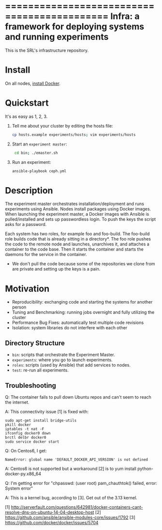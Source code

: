 ============================================
Infra: a framework for deploying systems and running experiments
============================================

This is the SRL's infrastructure repository. 

Install
======

On all nodes, [install Docker](https://docs.docker.com/installation). 

Quickstart
==========
It's as easy as 1, 2, 3.

1. Tell me about your cluster by editing the hosts file:

   ```bash
   cp hosts.example experiments/hosts; vim experiments/hosts
   ```

2. Start an ``experiment master``:

    ```bash
     cd bin; ./emaster.sh
     ```

3. Run an experiment:

    ```bash
    ansible-playbook ceph.yml
    ```

Description
===========

The experiment master orchestrates installation/deployment and runs experiments using Ansible. Nodes install packages using Docker images. When launching the experiment master, a Docker images with Ansible is pulled/installed and sets up passwordless login. To push the keys the script asks for a password.

Each system has two roles, for example foo and foo-build. The foo-build role builds code that is already sitting in a directory*. The foo role pushes the code to the remote node and launches, unarchives it, and attaches a container to the code base. Then it starts the container and starts the daemons for the service in the container.

* We don't pull the code because some of the repositories we clone from are private and setting up the keys is a pain.

Motivation
==========

- Reproducibility: exchanging code and starting the systems for another person
- Tuning and Benchmarking: running jobs overnight and fully utilizing the cluster
- Performance Bug Fixes: automatically test multiple code revisions
- Isolation: system libraries do not interfere with each other

Directory Structure
-------------------

- ``bin``: scripts that orchestrate the Experiment Master.
- ``experiments``: where you go to launch experiments. 
- ``roles``: scripts (used by Ansible) that add services to nodes.
- ``test``: re-run all experiments.

Troubleshooting
---
Q: The container fails to pull down Ubuntu repos and can't seem to reach the internet.

A: This connectivity issue [1] is fixed with:

    sudo apt-get install bridge-utils
    pkill docker
    iptables -t nat -F
    ifconfig docker0 down
    brctl delbr docker0
    sudo service docker start

Q: On Centos6, I get:

    NameError: global name 'DEFAULT_DOCKER_API_VERSION' is not defined

A: Centos6 is not supported but a workaround [2] is to yum install python-docker-py.x86_64

Q: I'm getting error for "chpasswd: (user root) pam_chauthtok() failed, error: System error"

A: This is a kernel bug, according to [3]. Get out of the 3.13 kernel.

[1] http://serverfault.com/questions/642981/docker-containers-cant-resolve-dns-on-ubuntu-14-04-desktop-host
[2] https://github.com/ansible/ansible-modules-core/issues/1792
[3] https://github.com/docker/docker/issues/5704
